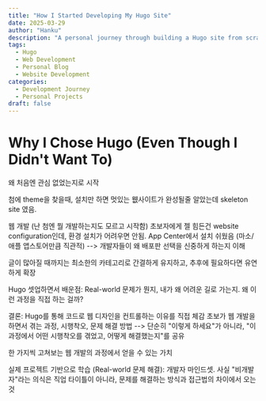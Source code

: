 ```yaml
---
title: "How I Started Developing My Hugo Site"
date: 2025-03-29
author: "Hanku"
description: "A personal journey through building a Hugo site from scratch, with insights on customization, design, and technical challenges."
tags:
  - Hugo
  - Web Development
  - Personal Blog
  - Website Development
categories:
  - Development Journey
  - Personal Projects
draft: false
---
```


# Why I Chose Hugo (Even Though I Didn't Want To)

왜 처음엔 관심 없었는지로 시작

첨에 theme을 찾을때, 설치만 하면 멋있는 웺사이트가 완성될줄 알았는데 skeleton site 였음.

웹 개발 (난 첨엔 뭘 개발하는지도 모르고 시작함) 초보자에게 젤 힘든건 website configuration인데, 환경 설치가 어려우면 안됨. App Center에서 설치 쉬웠음 (마소/애플 앱스토어만큼 직관적) --> 개발자들이 왜 배포판 선택을 신중하게 하는지 이해

글이 많아질 때까지는 최소한의 카테고리로 간결하게 유지하고, 추후에 필요하다면 유연하게 확장

Hugo 셋업하면서 배운점: Real-world 문제가 뭔지, 
내가 왜 어려운 길로 가는지. 왜 이런 과정을 직접 하는 걸까?

결론: Hugo를 통해 코드로 웹 디자인을 컨트롤하는 이유를 직접 체감
초보가 웹 개발을 하면서 겪는 과정, 시행착오, 문제 해결 방법
--> 단순히 "이렇게 하세요"가 아니라, "이 과정에서 어떤 시행착오를 겪었고, 어떻게 해결했는지"를 공유

한 가지씩 고쳐보는 웹 개발의 과정에서 얻을 수 있는 가치

실제 프로젝트 기반으로 학습 (Real-world 문제 해결): 개발자 마인드셋. 사실 "비개발자"라는 의식은 직업 타이틀이 아니라, 문제를 해결하는 방식과 접근법의 차이에서 오는것